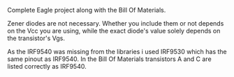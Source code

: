 Complete Eagle project along with the Bill Of Materials.

Zener diodes are not necessary.
Whether you include them or not depends on the Vcc you are using, while the exact diode's value solely depends on the transistor's Vgs.

As the IRF9540 was missing from the libraries i used IRF9530 which has the same pinout as IRF9540.
In the Bill Of Materials transistors A and C are listed correctly as IRF9540.
